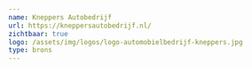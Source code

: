 ```yaml
---
name: Kneppers Autobedrijf
url: https://kneppersautobedrijf.nl/
zichtbaar: true
logo: /assets/img/logos/logo-automobielbedrijf-kneppers.jpg
type: brons
---
```

